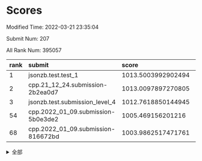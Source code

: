 # Scores

Modified Time: 2022-03-21 23:35:04

Submit Num: 207

All Rank Num: 395057

| rank |               submit               |       score        |       sigma        | pk_num |
| :--- | :--------------------------------- | :----------------- | :----------------- | :----- |
| 1    | jsonzb.test.test_1                 | 1013.5003992902494 | 0.808035660186175  | 7633   |
| 2    | cpp.21_12_24.submission-2b2ea0d7   | 1013.0097897270805 | 0.8162832840594745 | 7639   |
| 3    | jsonzb.test.submission_level_4     | 1012.7618850144945 | 0.8025119750402195 | 7635   |
| 54   | cpp.2022_01_09.submission-5b0e3de2 | 1005.469156201216  | 0.7249276861888383 | 7633   |
| 68   | cpp.2022_01_09.submission-816672bd | 1003.9862517471761 | 0.7192073632251306 | 7636   |


<details>
<summary>全部</summary>

| rank |                 submit                 |       score        |       sigma        | pk_num |
| :--- | :------------------------------------- | :----------------- | :----------------- | :----- |
| 1    | jsonzb.test.test_1                     | 1013.5003992902494 | 0.808035660186175  | 7633   |
| 2    | cpp.21_12_24.submission-2b2ea0d7       | 1013.0097897270805 | 0.8162832840594745 | 7639   |
| 3    | jsonzb.test.submission_level_4         | 1012.7618850144945 | 0.8025119750402195 | 7635   |
| 4    | gobigger.level_3.submission_level_3_10 | 1011.4729524712383 | 0.7543592668531304 | 7632   |
| 5    | gobigger.level_3.submission_level_3_4  | 1011.2856245360028 | 0.7694928189613286 | 7630   |
| 6    | gobigger.level_3.submission_level_3_5  | 1011.2653241034152 | 0.7665282916101345 | 7634   |
| 7    | gobigger.level_3.submission_level_3_21 | 1011.1879545005346 | 0.7842251305345304 | 7634   |
| 8    | gobigger.level_3.submission_level_3_44 | 1011.08556566816   | 0.7515557607870514 | 7637   |
| 9    | gobigger.level_3.submission_level_3_32 | 1011.0233975107953 | 0.7898733537478161 | 7636   |
| 10   | gobigger.level_3.submission_level_3_37 | 1011.0003503471124 | 0.7874814193228628 | 7633   |
| 11   | gobigger.level_3.submission_level_3_9  | 1010.8436736416608 | 0.7689799064739763 | 7634   |
| 12   | gobigger.level_3.submission_level_3_2  | 1010.8227039504541 | 0.7418181221243422 | 7635   |
| 13   | gobigger.level_3.submission_level_3_22 | 1010.8140401591842 | 0.7616435979706737 | 7639   |
| 14   | gobigger.level_3.submission_level_3_35 | 1010.7313353578196 | 0.7687167335996888 | 7635   |
| 15   | gobigger.level_3.submission_level_3_7  | 1010.704105045534  | 0.7672848636819865 | 7631   |
| 16   | gobigger.level_3.submission_level_3_27 | 1010.678820965879  | 0.779648082542985  | 7636   |
| 17   | gobigger.level_3.submission_level_3_12 | 1010.6667372891103 | 0.749725836133286  | 7630   |
| 18   | gobigger.level_3.submission_level_3_15 | 1010.586549495756  | 0.7485531312854317 | 7631   |
| 19   | gobigger.level_3.submission_level_3_48 | 1010.5548565486317 | 0.7508511976414481 | 7632   |
| 20   | gobigger.level_3.submission_level_3_45 | 1010.5449419799387 | 0.7895781102417382 | 7631   |
| 21   | gobigger.level_3.submission_level_3_24 | 1010.4995189789034 | 0.75777520127151   | 7635   |
| 22   | gobigger.level_3.submission_level_3_18 | 1010.4834128230448 | 0.7723913159677828 | 7631   |
| 23   | gobigger.level_3.submission_level_3_19 | 1010.4403949096176 | 0.7777942586513308 | 7632   |
| 24   | gobigger.level_3.submission_level_3_8  | 1010.4114701537599 | 0.7617965515127572 | 7638   |
| 25   | gobigger.level_3.submission_level_3_1  | 1010.317368149191  | 0.7667281094484271 | 7633   |
| 26   | gobigger.level_3.submission_level_3_26 | 1010.2328630515206 | 0.7519907837103608 | 7630   |
| 27   | gobigger.level_3.submission_level_3_42 | 1009.9395185173403 | 0.7734066565805865 | 7634   |
| 28   | gobigger.level_3.submission_level_3_40 | 1009.928200976642  | 0.736237028114387  | 7633   |
| 29   | gobigger.level_3.submission_level_3_28 | 1009.9266872838374 | 0.7425855145207707 | 7637   |
| 30   | gobigger.level_3.submission_level_3_0  | 1009.9121351419384 | 0.7357421518126643 | 7637   |
| 31   | gobigger.level_3.submission_level_3_41 | 1009.9011924838672 | 0.7656497299459564 | 7632   |
| 32   | gobigger.level_3.submission_level_3_14 | 1009.8860882233955 | 0.7359993007768829 | 7636   |
| 33   | gobigger.level_3.submission_level_3_43 | 1009.8376678568775 | 0.7660072748198644 | 7633   |
| 34   | gobigger.level_3.submission_level_3_13 | 1009.8218224342934 | 0.7468356010377771 | 7632   |
| 35   | gobigger.level_3.submission_level_3_31 | 1009.7702201726505 | 0.7549560806956624 | 7638   |
| 36   | gobigger.level_3.submission_level_3_3  | 1009.7053460188607 | 0.7631895086886502 | 7637   |
| 37   | gobigger.level_3.submission_level_3_47 | 1009.6273521748429 | 0.7454729285832471 | 7638   |
| 38   | gobigger.level_3.submission_level_3_11 | 1009.5987696449158 | 0.7618322808170503 | 7636   |
| 39   | gobigger.level_3.submission_level_3_20 | 1009.5637235757054 | 0.749425576932278  | 7630   |
| 40   | gobigger.level_3.submission_level_3_36 | 1009.4427783433234 | 0.7386303533988178 | 7637   |
| 41   | gobigger.level_3.submission_level_3_46 | 1009.2634407797557 | 0.7599331944481591 | 7640   |
| 42   | gobigger.level_3.submission_level_3_38 | 1009.0628488825927 | 0.7539072705579238 | 7634   |
| 43   | gobigger.level_3.submission_level_3_49 | 1009.0486123230269 | 0.7364272410042927 | 7628   |
| 44   | gobigger.level_3.submission_level_3_29 | 1009.0474328475915 | 0.7442694474430934 | 7636   |
| 45   | gobigger.level_3.submission_level_3_39 | 1009.0183569804486 | 0.7336672782495134 | 7635   |
| 46   | gobigger.level_3.submission_level_3_6  | 1008.9723411570446 | 0.7526231231279222 | 7639   |
| 47   | gobigger.level_3.submission_level_3_23 | 1008.9517541443892 | 0.7541005702009443 | 7634   |
| 48   | gobigger.level_3.submission_level_3_16 | 1008.8592533607164 | 0.7623078943028985 | 7638   |
| 49   | gobigger.level_3.submission_level_3_33 | 1008.8524039810835 | 0.743103393654312  | 7630   |
| 50   | gobigger.level_3.submission_level_3_34 | 1008.5851840060748 | 0.7373980357305606 | 7634   |
| 51   | gobigger.level_3.submission_level_3_17 | 1008.3328651039201 | 0.7523457306538746 | 7633   |
| 52   | gobigger.level_3.submission_level_3_30 | 1007.9996138376292 | 0.742643765291567  | 7636   |
| 53   | gobigger.level_3.submission_level_3_25 | 1007.0359908511884 | 0.7459953545440842 | 7632   |
| 54   | cpp.2022_01_09.submission-5b0e3de2     | 1005.469156201216  | 0.7249276861888383 | 7633   |
| 55   | gobigger.level_1.submission_level_1_24 | 1005.1696193032293 | 0.7301546482982354 | 7628   |
| 56   | gobigger.level_1.submission_level_1_35 | 1004.7055523372688 | 0.7158371097822758 | 7627   |
| 57   | gobigger.level_1.submission_level_1_1  | 1004.625073214921  | 0.7229616458615147 | 7629   |
| 58   | gobigger.level_1.submission_level_1_28 | 1004.5012014501647 | 0.7196446709858213 | 7636   |
| 59   | gobigger.level_1.submission_level_1_21 | 1004.3987882622391 | 0.7103347387445492 | 7632   |
| 60   | gobigger.level_1.submission_level_1_30 | 1004.3241400768013 | 0.7056547912877464 | 7632   |
| 61   | gobigger.level_1.submission_level_1_8  | 1004.3110293486194 | 0.7211866607257545 | 7633   |
| 62   | gobigger.level_1.submission_level_1_33 | 1004.1884614879334 | 0.7138157029549954 | 7637   |
| 63   | gobigger.level_1.submission_level_1_22 | 1004.1305651614024 | 0.7162335119047789 | 7630   |
| 64   | gobigger.level_1.submission_level_1_23 | 1004.0888672363213 | 0.724690362779583  | 7630   |
| 65   | gobigger.level_1.submission_level_1_9  | 1004.0862790945351 | 0.7180936824024091 | 7634   |
| 66   | gobigger.level_1.submission_level_1_16 | 1004.0716427271676 | 0.7215222120305055 | 7630   |
| 67   | gobigger.level_1.submission_level_1_18 | 1004.0520645518087 | 0.7247776097452236 | 7630   |
| 68   | cpp.2022_01_09.submission-816672bd     | 1003.9862517471761 | 0.7192073632251306 | 7636   |
| 69   | gobigger.level_1.submission_level_1_49 | 1003.9732786490208 | 0.7170391218827712 | 7628   |
| 70   | gobigger.level_1.submission_level_1_11 | 1003.9360164768145 | 0.7183449571504301 | 7628   |
| 71   | gobigger.level_1.submission_level_1_17 | 1003.9321295213292 | 0.7255497515565974 | 7635   |
| 72   | gobigger.level_1.submission_level_1_43 | 1003.8457956952954 | 0.7176286777380892 | 7634   |
| 73   | gobigger.level_1.submission_level_1_27 | 1003.8442408691926 | 0.7129965871829088 | 7634   |
| 74   | gobigger.level_1.submission_level_1_5  | 1003.6905348956373 | 0.7187036805059182 | 7639   |
| 75   | gobigger.level_1.submission_level_1_40 | 1003.6612715739598 | 0.7211369424785873 | 7633   |
| 76   | gobigger.level_1.submission_level_1_29 | 1003.5214069123846 | 0.7213921192518459 | 7633   |
| 77   | gobigger.level_1.submission_level_1_26 | 1003.493112593897  | 0.7188126373469929 | 7630   |
| 78   | gobigger.level_1.submission_level_1_46 | 1003.3766973787883 | 0.7157859963737241 | 7628   |
| 79   | gobigger.level_1.submission_level_1_47 | 1003.3468900870099 | 0.721256524157422  | 7632   |
| 80   | gobigger.level_1.submission_level_1_48 | 1003.3305381243275 | 0.7282665793060796 | 7630   |
| 81   | gobigger.level_1.submission_level_1_38 | 1003.3274978719345 | 0.7244944198887702 | 7641   |
| 82   | gobigger.level_1.submission_level_1_15 | 1003.3048030099496 | 0.719366001976557  | 7643   |
| 83   | gobigger.level_1.submission_level_1_36 | 1003.300508435889  | 0.7172474374634914 | 7635   |
| 84   | gobigger.level_1.submission_level_1_42 | 1003.2680287399143 | 0.7207622110733154 | 7635   |
| 85   | gobigger.level_1.submission_level_1_41 | 1003.1642548462859 | 0.7244317544427136 | 7638   |
| 86   | gobigger.level_1.submission_level_1_4  | 1003.0543981371969 | 0.7174479663253834 | 7639   |
| 87   | gobigger.level_1.submission_level_1_3  | 1003.0537294814237 | 0.7240172759428067 | 7631   |
| 88   | gobigger.level_1.submission_level_1_32 | 1003.0454639159387 | 0.7117291830925849 | 7635   |
| 89   | gobigger.level_1.submission_level_1_25 | 1003.0242521458601 | 0.7174007015090966 | 7631   |
| 90   | gobigger.level_1.submission_level_1_37 | 1003.0056985652781 | 0.7125440629744316 | 7632   |
| 91   | gobigger.level_1.submission_level_1_31 | 1002.9855703513242 | 0.7208395916184446 | 7630   |
| 92   | gobigger.level_1.submission_level_1_34 | 1002.9582877625843 | 0.7226659157003444 | 7636   |
| 93   | gobigger.level_1.submission_level_1_19 | 1002.8414709303171 | 0.7171440772804135 | 7632   |
| 94   | gobigger.level_1.submission_level_1_45 | 1002.8102833292473 | 0.7097794607909561 | 7637   |
| 95   | gobigger.level_1.submission_level_1_7  | 1002.7142708334292 | 0.721365678585909  | 7639   |
| 96   | gobigger.level_1.submission_level_1_44 | 1002.7074772996865 | 0.7186121745692549 | 7624   |
| 97   | gobigger.level_1.submission_level_1_10 | 1002.6969112418722 | 0.7204065242294995 | 7636   |
| 98   | gobigger.level_1.submission_level_1_2  | 1002.6521966841287 | 0.7125595810310711 | 7635   |
| 99   | gobigger.level_1.submission_level_1_13 | 1002.5829966117932 | 0.7227669412406581 | 7635   |
| 100  | gobigger.level_1.submission_level_1_14 | 1002.5775182227354 | 0.7127977578873305 | 7635   |
| 101  | gobigger.level_1.submission_level_1_20 | 1002.4070526862448 | 0.7172469952719088 | 7637   |
| 102  | gobigger.level_1.submission_level_1_0  | 1002.3850869835445 | 0.7087694669548098 | 7632   |
| 103  | gobigger.level_1.submission_level_1_6  | 1002.2432418834617 | 0.7121006989211485 | 7639   |
| 104  | gobigger.level_1.submission_level_1_39 | 1001.6774773559342 | 0.7212359918795249 | 7632   |
| 105  | gobigger.level_1.submission_level_1_12 | 1001.2988514359444 | 0.7126880694267588 | 7637   |
| 106  | gobigger.random.submission_random_28   | 998.4688883778769  | 0.7119724749277667 | 7633   |
| 107  | gobigger.random.submission_random_8    | 996.978948968159   | 0.7038611042158476 | 7636   |
| 108  | gobigger.random.submission_random_19   | 996.8156931683616  | 0.7027910829266735 | 7632   |
| 109  | gobigger.random.submission_random_13   | 996.7570031038582  | 0.7033205602891464 | 7634   |
| 110  | gobigger.random.submission_random_49   | 996.7353097420585  | 0.7045602828012985 | 7634   |
| 111  | gobigger.random.submission_random_32   | 996.7169074831011  | 0.7098308074206915 | 7636   |
| 112  | gobigger.random.submission_random_47   | 996.681213746317   | 0.7092543668392879 | 7630   |
| 113  | gobigger.random.submission_random_31   | 996.6339189431736  | 0.708368919344828  | 7635   |
| 114  | gobigger.random.submission_random_43   | 996.6194473326777  | 0.7108454562887869 | 7637   |
| 115  | gobigger.random.submission_random_40   | 996.4965893709222  | 0.7065102732161846 | 7632   |
| 116  | gobigger.random.submission_random_26   | 996.4833279320887  | 0.6964192244404175 | 7635   |
| 117  | gobigger.random.submission_random_41   | 996.4110628807854  | 0.7038843101033556 | 7637   |
| 118  | gobigger.random.submission_random_15   | 996.3727492019815  | 0.7111881423681566 | 7631   |
| 119  | gobigger.random.submission_random_20   | 996.259043734089   | 0.7112842127741497 | 7634   |
| 120  | gobigger.random.submission_random_3    | 996.2411233946124  | 0.7080946282330172 | 7636   |
| 121  | gobigger.random.submission_random_30   | 996.2406321048875  | 0.711863989721468  | 7633   |
| 122  | gobigger.random.submission_random_45   | 996.2127053584611  | 0.7075533439453394 | 7632   |
| 123  | gobigger.random.submission_random_38   | 996.191168149848   | 0.7133749797470396 | 7641   |
| 124  | gobigger.random.submission_random_1    | 996.1631564537588  | 0.7196570675614976 | 7632   |
| 125  | gobigger.random.submission_random_48   | 996.1631543140534  | 0.7029097721671201 | 7638   |
| 126  | gobigger.random.submission_random_21   | 996.1458914746654  | 0.728750805913135  | 7637   |
| 127  | gobigger.random.submission_random_36   | 996.1297078546471  | 0.7002299751592976 | 7634   |
| 128  | gobigger.random.submission_random_7    | 996.1144320999773  | 0.7063689245485303 | 7637   |
| 129  | gobigger.random.submission_random_24   | 996.1068242025719  | 0.710955098783881  | 7630   |
| 130  | gobigger.random.submission_random_5    | 996.0774970054293  | 0.7261551856598774 | 7633   |
| 131  | gobigger.random.submission_random_44   | 995.9620394697273  | 0.7052519027634095 | 7631   |
| 132  | gobigger.random.submission_random_42   | 995.920615121619   | 0.7026802071332735 | 7634   |
| 133  | gobigger.random.submission_random_23   | 995.8767676103165  | 0.7018288555774947 | 7629   |
| 134  | gobigger.random.submission_random_18   | 995.8017080241207  | 0.713533638817687  | 7633   |
| 135  | gobigger.random.submission_random_6    | 995.7626912114146  | 0.6982158973726396 | 7630   |
| 136  | gobigger.random.submission_random_2    | 995.7576603600954  | 0.7153892798781226 | 7637   |
| 137  | gobigger.random.submission_random_46   | 995.7446477905773  | 0.7103526604007527 | 7632   |
| 138  | gobigger.random.submission_random_14   | 995.7279105533974  | 0.7143023130963602 | 7637   |
| 139  | gobigger.random.submission_random_0    | 995.7246531177741  | 0.7071405072158324 | 7627   |
| 140  | gobigger.random.submission_random_16   | 995.6809297564199  | 0.7156035918410497 | 7635   |
| 141  | gobigger.random.submission_random_37   | 995.6643908070353  | 0.7143674650102737 | 7637   |
| 142  | gobigger.random.submission_random_39   | 995.6160579462193  | 0.7125829512057098 | 7636   |
| 143  | gobigger.random.submission_random_17   | 995.5938307897828  | 0.7026357343691272 | 7635   |
| 144  | gobigger.random.submission_random_9    | 995.54914899159    | 0.7111810316099897 | 7635   |
| 145  | gobigger.random.submission_random_35   | 995.545100639116   | 0.7035280690646919 | 7638   |
| 146  | gobigger.random.submission_random_10   | 995.5033128678258  | 0.702696213017575  | 7633   |
| 147  | gobigger.random.submission_random_25   | 995.4707375438384  | 0.7025674417432272 | 7628   |
| 148  | gobigger.random.submission_random_11   | 995.341213215417   | 0.726118540557394  | 7639   |
| 149  | gobigger.random.submission_random_33   | 995.3341183141634  | 0.7224717544257248 | 7632   |
| 150  | gobigger.random.submission_random_4    | 995.3312831830217  | 0.716355142029078  | 7635   |
| 151  | gobigger.random.submission_random_22   | 995.3285960672372  | 0.7120975930099679 | 7636   |
| 152  | gobigger.random.submission_random_27   | 995.253615205526   | 0.719879550178501  | 7635   |
| 153  | gobigger.random.submission_random_12   | 995.2467008376921  | 0.7213460392505615 | 7637   |
| 154  | gobigger.random.submission_random_34   | 995.2078274334679  | 0.7020060519448259 | 7635   |
| 155  | gobigger.random.submission_random_29   | 994.6046252877118  | 0.7051589240413899 | 7634   |
| 156  | gobigger.level_2.submission_level_2_5  | 993.5777192541871  | 0.7242069245531434 | 7631   |
| 157  | gobigger.level_2.submission_level_2_36 | 993.5314587026563  | 0.7279721615678613 | 7636   |
| 158  | gobigger.level_2.submission_level_2_41 | 993.4787536046854  | 0.738449581081492  | 7632   |
| 159  | gobigger.level_2.submission_level_2_3  | 993.4353108635545  | 0.7308229300079434 | 7632   |
| 160  | gobigger.level_2.submission_level_2_35 | 993.369138841905   | 0.7248349019521726 | 7637   |
| 161  | gobigger.level_2.submission_level_2_40 | 992.915124281111   | 0.7398676251713574 | 7635   |
| 162  | gobigger.level_2.submission_level_2_8  | 992.8360627952009  | 0.7332725092485473 | 7637   |
| 163  | gobigger.level_2.submission_level_2_11 | 992.8231495723942  | 0.7323997666386491 | 7633   |
| 164  | gobigger.level_2.submission_level_2_10 | 992.7439145247102  | 0.7448619335621192 | 7632   |
| 165  | gobigger.level_2.submission_level_2_28 | 992.6525856495471  | 0.7551017762734569 | 7636   |
| 166  | gobigger.level_2.submission_level_2_18 | 992.5268474667803  | 0.7365006475317883 | 7629   |
| 167  | gobigger.level_2.submission_level_2_48 | 992.4943683192776  | 0.7194624918655607 | 7636   |
| 168  | gobigger.level_2.submission_level_2_14 | 992.4635993247432  | 0.7471857233368245 | 7632   |
| 169  | gobigger.level_2.submission_level_2_7  | 992.4130873708294  | 0.7408259128264281 | 7634   |
| 170  | gobigger.level_2.submission_level_2_39 | 992.4049112921972  | 0.7512146878188393 | 7635   |
| 171  | gobigger.level_2.submission_level_2_13 | 992.3222026270101  | 0.7454937463039126 | 7633   |
| 172  | gobigger.level_2.submission_level_2_49 | 992.306177178054   | 0.7533500079191384 | 7635   |
| 173  | gobigger.level_2.submission_level_2_23 | 992.2368985232291  | 0.7267275073391374 | 7630   |
| 174  | gobigger.level_2.submission_level_2_25 | 992.221282175052   | 0.759872407233225  | 7636   |
| 175  | gobigger.level_2.submission_level_2_44 | 992.1494007405222  | 0.7680495997670264 | 7639   |
| 176  | gobigger.level_2.submission_level_2_33 | 992.1086063754138  | 0.7302651786140548 | 7637   |
| 177  | gobigger.level_2.submission_level_2_9  | 992.105328774961   | 0.7371269501290061 | 7633   |
| 178  | gobigger.level_2.submission_level_2_4  | 992.0978130444712  | 0.7365519786384888 | 7635   |
| 179  | gobigger.level_2.submission_level_2_47 | 992.0885610841386  | 0.7611968170168688 | 7632   |
| 180  | gobigger.level_2.submission_level_2_12 | 992.0505642007414  | 0.7544713481569895 | 7632   |
| 181  | gobigger.level_2.submission_level_2_37 | 992.0109793248905  | 0.7325105825373297 | 7633   |
| 182  | gobigger.level_2.submission_level_2_15 | 991.9583339013036  | 0.7492313875491275 | 7636   |
| 183  | gobigger.level_2.submission_level_2_46 | 991.9205584190181  | 0.7506036024305479 | 7636   |
| 184  | gobigger.level_2.submission_level_2_22 | 991.8761244408844  | 0.7395429490276036 | 7634   |
| 185  | gobigger.level_2.submission_level_2_21 | 991.799548615252   | 0.7508258565706949 | 7635   |
| 186  | gobigger.level_2.submission_level_2_17 | 991.7826717082652  | 0.7491744747640379 | 7635   |
| 187  | gobigger.level_2.submission_level_2_1  | 991.7413930104613  | 0.7336024526002388 | 7639   |
| 188  | gobigger.level_2.submission_level_2_20 | 991.7094092602483  | 0.7561653786238854 | 7631   |
| 189  | gobigger.level_2.submission_level_2_43 | 991.7062154981098  | 0.7670110579803451 | 7637   |
| 190  | gobigger.level_2.submission_level_2_32 | 991.6876250045809  | 0.7331033142921034 | 7635   |
| 191  | gobigger.level_2.submission_level_2_16 | 991.5102213178853  | 0.7458762673378561 | 7633   |
| 192  | gobigger.level_2.submission_level_2_31 | 991.4585171211401  | 0.7382358441360994 | 7630   |
| 193  | gobigger.level_2.submission_level_2_19 | 991.4422145081405  | 0.7649628367362954 | 7634   |
| 194  | gobigger.level_2.submission_level_2_30 | 991.4405016159436  | 0.7660679764232926 | 7636   |
| 195  | gobigger.level_2.submission_level_2_6  | 991.4172749919352  | 0.7441459304009657 | 7634   |
| 196  | gobigger.level_2.submission_level_2_34 | 991.3339582108285  | 0.7497784105272948 | 7630   |
| 197  | gobigger.level_2.submission_level_2_0  | 991.2064766772269  | 0.7403995777484661 | 7634   |
| 198  | gobigger.level_2.submission_level_2_26 | 991.1457020135275  | 0.747165949002712  | 7635   |
| 199  | gobigger.level_2.submission_level_2_2  | 991.143156087461   | 0.7657238291082978 | 7635   |
| 200  | gobigger.level_2.submission_level_2_27 | 991.0363222623168  | 0.7546128149426292 | 7633   |
| 201  | gobigger.level_2.submission_level_2_45 | 990.9850265552891  | 0.7370302987332279 | 7637   |
| 202  | gobigger.level_2.submission_level_2_38 | 990.973252068301   | 0.7667138829170976 | 7631   |
| 203  | gobigger.level_2.submission_level_2_24 | 990.8199275562042  | 0.7510665947785681 | 7634   |
| 204  | gobigger.level_2.submission_level_2_42 | 990.6843484183379  | 0.7494746176980399 | 7640   |
| 205  | gobigger.level_2.submission_level_2_29 | 990.680803360506   | 0.7935398030977273 | 7630   |
| 206  | gobigger.none.submission_none_0        | 977.0639937145525  | 1.47761227992454   | 7634   |
| 207  | gobigger.none.submission_none_1        | 973.5948762872284  | 1.7316040190984754 | 7630   |

</details>